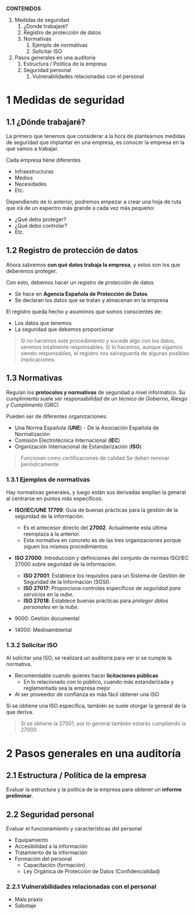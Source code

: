 **CONTENIDOS**
1. Medidas de seguridad
	1. ¿Donde trabajaré?
	2. Registro de protección de datos
	3. Normativas
		1. Ejemplo de normativas
		2. Solicitar ISO
2. Pasos generales en una auditoría
	1. Estructura / Política de la empresa
	2. Seguridad personal
		1. Vulnerabilidades relacionadas con el personal

# 1	Medidas de seguridad

## 1.1	¿Dónde trabajaré?
La primero que tenemos que considerar a la hora de plantearnos medidas de seguridad que implantar en una empresa, es conocer la empresa en la que vamos a trabajar.

Cada empresa tiene diferentes
- Infraestructuras
- Medios
- Necesidades
- Etc.

Dependiendo de lo anterior, podremos empezar a crear una hoja de ruta que irá de un espectro más grande a cada vez más pequeño:

- ¿Qué debo proteger?
- ¿Qué debo controlar?
- Etc.

## 1.2	Registro de protección de datos
Ahora sabremos **con qué datos trabaja la empresa**, y estos son los que deberemos proteger.

Con esto, debemos hacer un registro de protección de datos
- Se hace en **Agencia Española de Protección de Datos**
- Se declaran los datos que se tratan y almacenan en la empresa

El registro queda hecho y asumimos que somos conscientes de:
- Los datos que tenemos
- La seguridad que debemos proporcionar

> Si no hacemos este procedimiento y sucede algo con los datos, seremos totalmente responsables.
> Si lo hacemos, aunque sigamos siendo responsables, el registro nos salvaguarda de algunas posibles implicaciones.

## 1.3	Normativas
Regulan los **protocolos y normativas** de seguridad a nivel informático.
Su cumplimiento suele ser responsabilidad de un *técnico de Gobierno, Riesgo y Cumplimento* (GRC)

Pueden ser de diferentes organizaciones:
- Una Norma Española (**UNE**) - De la Asociación Española de Normalización
- Comisión Electrotécnica Internacional (**IEC**)
- Organización Internacional de Estandarización (**ISO**)

> Funcionan como certificaciones de calidad
> Se deben renovar periódicamente

### 1.3.1	Ejemplos de normativas
Hay normativas generales, y luego están sus derivadas amplían la general al centrarse en puntos más específicos.

- **ISO/IEC/UNE 17799**: Guía de buenas prácticas para la gestión de la seguridad de la información.
	- Es el antecesor directo del **27002**. Actualmente esta última reemplaza a la anterior.
	- Esta normativa en concreto es de las tres organizaciones porque siguen los mismos procedimientos
- **ISO 27000**: Introducción y definiciones del conjunto de normas ISO/IEC 27000 sobre seguridad de la información.
	- **ISO 27001**: Establece los requisitos para un Sistema de Gestión de Seguridad de la Información (SGSI).
	- **ISO 27017**: Proporciona controles específicos de *seguridad para servicios* en la *nube*.
	- **ISO 27018**: Establece buenas prácticas para *proteger datos personales* en la *nube*.

- 9000: Gestión documental
- 14000: Medioambiental

### 1.3.2	Solicitar ISO
Al solicitar una ISO, se realizará un auditoría para ver si se cumple la normativa.

- Recomendable cuando quieres hacer **licitaciones públicas**
	- En lo relacionado con lo público, cuando más estandarizada y reglamentada sea la empresa mejor
- Al ser proveedor de confianza es más fácil obtener una ISO

Si se obtiene una ISO específica, también se suele otorgar la general de la que deriva.

> Si se obtiene la 27001, por lo general también estarás cumpliendo la 27000

# 2	Pasos generales en una auditoría

## 2.1	Estructura / Política de la empresa
Evaluar la estructura y la política de la empresa para obtener un **informe preliminar**.

## 2.2	Seguridad personal
Evaluar el funcionamiento y características del personal
- Equipamiento
- Accesibilidad a la información
- Tratamiento de la información
- Formación del personal 
	- Capacitación (formación)
	- Ley Orgánica de Protección de Datos (Confidencialidad)

### 2.2.1	Vulnerabilidades relacionadas con el personal
- Mala praxis
- Sabotaje

